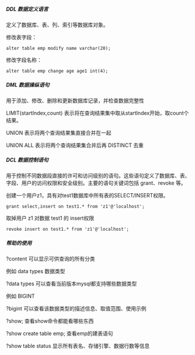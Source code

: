 ##### DDL 数据定义语言

定义了数据库、表、列、索引等数据库对象。

修改表字段：
```
alter table emp modify name varchar(20);
```

修改字段名称：
```
alter table emp change age age1 int(4);
```

##### DML 数据操纵语句

用于添加、修改、删除和更新数据库记录，并检查数据完整性

LIMIT(startIndex,count) 
表示将在查询结果集中取从startIndex开始，取count个结果。

UNION 表示将两个查询结果集直接合并在一起

UNION ALL 表示将两个查询结果集合并后再 DISTINCT 去重

##### DCL 数据控制语句

用于控制不同数据段直接的许可和访问级别的语句。这些语句定义了数据库、表、字段、用户的访问权限和安全级别。主要的语句关键词包括 grant、revoke 等。

创建一个用户z1，具有对test1数据库中所有表的SELECT/INSERT权限。

```
grant select,insert on test1.* from 'z1'@'localhost';
```

取掉用户 z1 对数据 test1  的 insert权限
```
revoke insert on test1.* from 'z1'@'localhost';
```

##### 帮助的使用

?content 可以显示可供查询的所有分类

例如 data types 数据类型

?data types 可以查看当前版本mysql都支持哪些数据类型

例如 BIGINT

?bigint 可以查看该数据类型的描述信息、取值范围、使用示例

?show; 查看show命令都能看哪些东西

?show create table emp; 查看emp的建表语句

?show table status 显示所有表名、存储引擎、数据行数等信息



